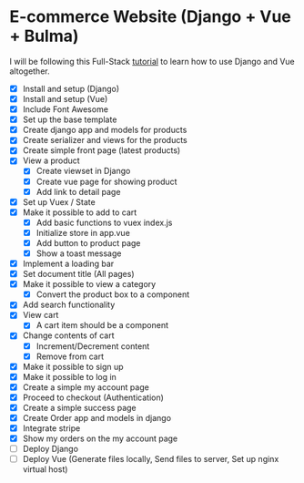 # E-commerce Website (Django + Vue + Bulma)

I will be following this Full-Stack [tutorial](https://www.youtube.com/watch?v=Yg5zkd9nm6w) to learn how to use Django and Vue altogether.

- [x] Install and setup (Django)
- [x] Install and setup (Vue)
- [x] Include Font Awesome
- [x] Set up the base template
- [x] Create django app and models for products
- [x] Create serializer and views for the products
- [x] Create simple front page (latest products)
- [x] View a product
    - [x] Create viewset in Django
    - [x] Create vue page for showing product
    - [x] Add link to detail page
- [x] Set up Vuex / State
- [x] Make it possible to add to cart
    - [x] Add basic functions to vuex index.js
    - [x] Initialize store in app.vue
    - [x] Add button to product page
    - [x] Show a toast message
- [x] Implement a loading bar
- [x] Set document title (All pages)
- [x] Make it possible to view a category
    - [x] Convert the product box to a component
- [x] Add search functionality
- [x] View cart
    - [x] A cart item should be a component
- [x] Change contents of cart
    - [x] Increment/Decrement content
    - [x] Remove from cart
- [x] Make it possible to sign up
- [x] Make it possible to log in
- [x] Create a simple my account page
- [x] Proceed to checkout (Authentication)
- [x] Create a simple success page
- [x] Create Order app and models in django
- [x] Integrate stripe
- [x] Show my orders on the my account page
- [ ] Deploy Django 
- [ ] Deploy Vue (Generate files locally, Send files to server, Set up nginx virtual host)
